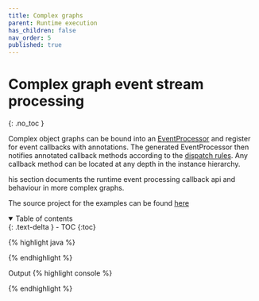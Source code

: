 ```yaml
---
title: Complex graphs
parent: Runtime execution
has_children: false
nav_order: 5
published: true
---
```


# Complex graph event stream processing
{: .no_toc }

Complex object graphs can be bound into an [EventProcessor](https://github.com/v12technology/fluxtion/tree/{{site.fluxtion_version}}/runtime/src/main/java/com/fluxtion/runtime/EventProcessor.java) and register for event callbacks with annotations. 
The generated EventProcessor then notifies annotated callback methods according to the [dispatch rules](../core-technology#event-dispatch-rules). Any callback
method can be located at any depth in the instance hierarchy. 

his section documents the runtime event processing callback api and behaviour in more complex graphs.

The source project for the examples can be found [here]({{site.reference_examples}}/runtime-execution/src/main/java/com/fluxtion/example/reference/complexgraphs)

<details open markdown="block">
  <summary>
    Table of contents
  </summary>
  {: .text-delta }
- TOC
{:toc}
</details>





{% highlight java %}

{% endhighlight %}

Output
{% highlight console %}

{% endhighlight %}
